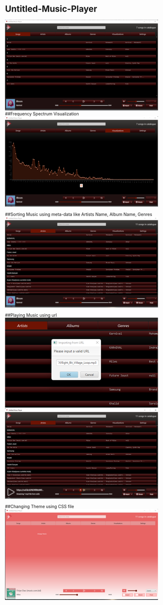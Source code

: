 # Untitled-Music-Player
<img src="/Screen Shots/1.png" alt="Alt text" title="Optional title">
##Frequency Spectrum Visualization
<img src="/Screen Shots/2.png" alt="Alt text" title="Optional title">

##Sorting Music using meta-data like Artists Name, Album Name, Genres 
<img src="/Screen Shots/3.png" alt="Alt text" title="Optional title">

##Playing Music using url
<img src="/Screen Shots/4.png" alt="Alt text" title="Optional title">
<img src="/Screen Shots/5.png" alt="Alt text" title="Optional title">

##Changing Theme using CSS file
<img src="/Screen Shots/6.png" alt="Alt text" title="Optional title">
